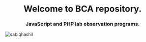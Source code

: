<h1 align="center">Welcome to BCA repository.</h1>
<h3 align="center">JavaScript and PHP lab observation programs.</h3>

<p align="left"> <img src="https://komarev.com/ghpvc/?username=sabiqhashil/bca_PHP_lab" alt="sabiqhashil" /> </p>


